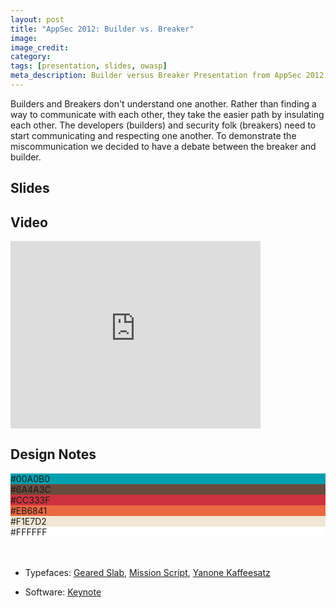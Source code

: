 ```yaml
---
layout: post
title: "AppSec 2012: Builder vs. Breaker"
image: 
image_credit: 
category: 
tags: [presentation, slides, owasp]
meta_description: Builder versus Breaker Presentation from AppSec 2012.
---
```

Builders and Breakers don't understand one another. Rather than finding a way to communicate with each other, they take the easier path by insulating each other. The developers (builders) and security folk (breakers) need to start communicating and respecting one another. To demonstrate the miscommunication we decided to have a debate between the breaker and builder.

## Slides
 
<script async class="speakerdeck-embed" data-id="508c069361e4780002031671" data-ratio="1.3333333333333333" src="//speakerdeck.com/assets/embed.js"></script>

## Video

<iframe src="http://player.vimeo.com/video/54121246" width="400" height="300" frameborder="0" webkitAllowFullScreen mozallowfullscreen allowFullScreen></iframe>

## Design Notes

<div class="talk-design">
	<div class="color">
		<div class="white" style="background-color: #00A0B0">#00A0B0</div>
		<div class="white" style="background-color: #6A4A3C">#6A4A3C</div>
		<div class="white" style="background-color: #CC333F">#CC333F</div>
		<div class="white" style="background-color: #EB6841">#EB6841</div>
		<div style="background-color: #F1E7D2">#F1E7D2</div>
		<div style="background-color: #FFFFFF">#FFFFFF</div>
		</div>
</div>
<br>
<br>

* Typefaces: [Geared Slab](http://www.losttype.com/font/?name=geared), [Mission Script](http://www.losttype.com/font/?name=mission_script), [Yanone Kaffeesatz](http://www.yanone.de/typedesign/kaffeesatz/)

* Software: [Keynote](http://www.apple.com/iwork/keynote/)
